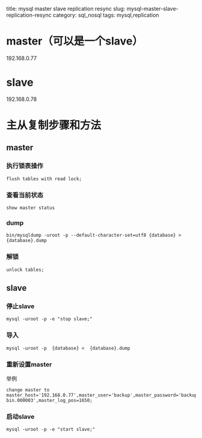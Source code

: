 title: mysql master slave replication resync
slug: mysql-master-slave-replication-resync
category: sql_nosql
tags: mysql,replication

# master（可以是一个slave）
192.168.0.77

# slave
192.168.0.78

# 主从复制步骤和方法
## master
### 执行锁表操作

	flush tables with read lock;
### 查看当前状态

	show master status

### dump

	bin/mysqldump -uroot -p --default-character-set=utf8 {database} > {database}.dump

### 解锁
	
	unlock tables;

## slave
###  停止slave

	mysql -uroot -p -e "stop slave;"
### 导入

	mysql -uroot -p  {database} <  {database}.dump
### 重新设置master
举例

	change master to master_host='192.168.0.77',master_user='backup',master_password='backup',master_log_file='mysql-bin.000003',master_log_pos=1650;

### 启动slave

	mysql -uroot -p -e "start slave;"
